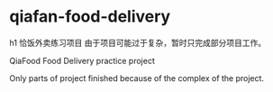 # qiafan-food-delivery
h1 恰饭外卖练习项目
由于项目可能过于复杂，暂时只完成部分项目工作。

QiaFood Food Delivery practice project

Only parts of project finished because of the complex of the project.
